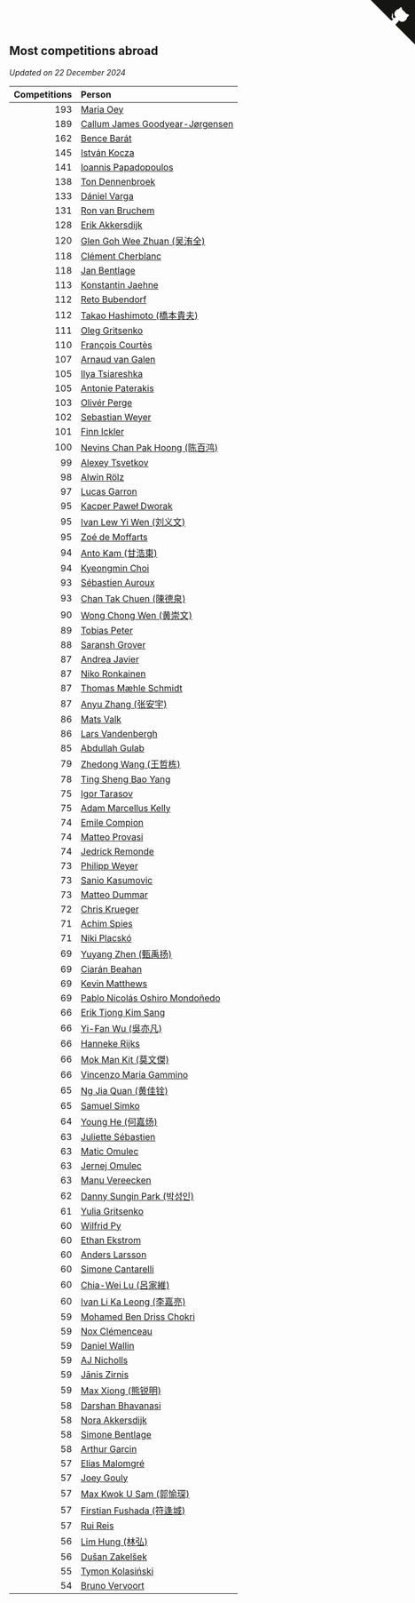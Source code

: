 ## Most competitions abroad

*Updated on 22 December 2024*

| Competitions | Person |
| ---: | :--- |
| 193 | [Maria Oey](https://www.worldcubeassociation.org/persons/2007OEYM01) |
| 189 | [Callum James Goodyear-Jørgensen](https://www.worldcubeassociation.org/persons/2012GOOD02) |
| 162 | [Bence Barát](https://www.worldcubeassociation.org/persons/2008BARA01) |
| 145 | [István Kocza](https://www.worldcubeassociation.org/persons/2005KOCZ01) |
| 141 | [Ioannis Papadopoulos](https://www.worldcubeassociation.org/persons/2013PAPA01) |
| 138 | [Ton Dennenbroek](https://www.worldcubeassociation.org/persons/2003DENN01) |
| 133 | [Dániel Varga](https://www.worldcubeassociation.org/persons/2008VARG01) |
| 131 | [Ron van Bruchem](https://www.worldcubeassociation.org/persons/2003BRUC01) |
| 128 | [Erik Akkersdijk](https://www.worldcubeassociation.org/persons/2005AKKE01) |
| 120 | [Glen Goh Wee Zhuan (吴洧全)](https://www.worldcubeassociation.org/persons/2015ZHUA01) |
| 118 | [Clément Cherblanc](https://www.worldcubeassociation.org/persons/2014CHER05) |
| 118 | [Jan Bentlage](https://www.worldcubeassociation.org/persons/2010BENT01) |
| 113 | [Konstantin Jaehne](https://www.worldcubeassociation.org/persons/2015JAEH01) |
| 112 | [Reto Bubendorf](https://www.worldcubeassociation.org/persons/2012BUBE01) |
| 112 | [Takao Hashimoto (橋本貴夫)](https://www.worldcubeassociation.org/persons/2007HASH01) |
| 111 | [Oleg Gritsenko](https://www.worldcubeassociation.org/persons/2011GRIT01) |
| 110 | [François Courtès](https://www.worldcubeassociation.org/persons/2008COUR01) |
| 107 | [Arnaud van Galen](https://www.worldcubeassociation.org/persons/2006GALE01) |
| 105 | [Ilya Tsiareshka](https://www.worldcubeassociation.org/persons/2012TERE01) |
| 105 | [Antonie Paterakis](https://www.worldcubeassociation.org/persons/2012PATE01) |
| 103 | [Olivér Perge](https://www.worldcubeassociation.org/persons/2007PERG01) |
| 102 | [Sebastian Weyer](https://www.worldcubeassociation.org/persons/2010WEYE02) |
| 101 | [Finn Ickler](https://www.worldcubeassociation.org/persons/2012ICKL01) |
| 100 | [Nevins Chan Pak Hoong (陈百鸿)](https://www.worldcubeassociation.org/persons/2010CHAN20) |
| 99 | [Alexey Tsvetkov](https://www.worldcubeassociation.org/persons/2017TSVE02) |
| 98 | [Alwin Rölz](https://www.worldcubeassociation.org/persons/2016ROLZ01) |
| 97 | [Lucas Garron](https://www.worldcubeassociation.org/persons/2006GARR01) |
| 95 | [Kacper Paweł Dworak](https://www.worldcubeassociation.org/persons/2020DWOR01) |
| 95 | [Ivan Lew Yi Wen (刘义文)](https://www.worldcubeassociation.org/persons/2012WENI01) |
| 95 | [Zoé de Moffarts](https://www.worldcubeassociation.org/persons/2010MOFF02) |
| 94 | [Anto Kam (甘浩東)](https://www.worldcubeassociation.org/persons/2017TUNG13) |
| 94 | [Kyeongmin Choi](https://www.worldcubeassociation.org/persons/2017CHOI07) |
| 93 | [Sébastien Auroux](https://www.worldcubeassociation.org/persons/2008AURO01) |
| 93 | [Chan Tak Chuen (陳德泉)](https://www.worldcubeassociation.org/persons/2007CHUE01) |
| 90 | [Wong Chong Wen (黄崇文)](https://www.worldcubeassociation.org/persons/2014WENW01) |
| 89 | [Tobias Peter](https://www.worldcubeassociation.org/persons/2014PETE03) |
| 88 | [Saransh Grover](https://www.worldcubeassociation.org/persons/2014GROV01) |
| 87 | [Andrea Javier](https://www.worldcubeassociation.org/persons/2010JAVI01) |
| 87 | [Niko Ronkainen](https://www.worldcubeassociation.org/persons/2010RONK01) |
| 87 | [Thomas Mæhle Schmidt](https://www.worldcubeassociation.org/persons/2013SCHM02) |
| 87 | [Anyu Zhang (张安宇)](https://www.worldcubeassociation.org/persons/2012ZHAN08) |
| 86 | [Mats Valk](https://www.worldcubeassociation.org/persons/2007VALK01) |
| 86 | [Lars Vandenbergh](https://www.worldcubeassociation.org/persons/2003VAND01) |
| 85 | [Abdullah Gulab](https://www.worldcubeassociation.org/persons/2014GULA02) |
| 79 | [Zhedong Wang (王哲栋)](https://www.worldcubeassociation.org/persons/2015WANG83) |
| 78 | [Ting Sheng Bao Yang](https://www.worldcubeassociation.org/persons/2008BAOY01) |
| 75 | [Igor Tarasov](https://www.worldcubeassociation.org/persons/2016TARA04) |
| 75 | [Adam Marcellus Kelly](https://www.worldcubeassociation.org/persons/2016KELL10) |
| 74 | [Emile Compion](https://www.worldcubeassociation.org/persons/2007COMP01) |
| 74 | [Matteo Provasi](https://www.worldcubeassociation.org/persons/2009PROV01) |
| 74 | [Jedrick Remonde](https://www.worldcubeassociation.org/persons/2008REMO01) |
| 73 | [Philipp Weyer](https://www.worldcubeassociation.org/persons/2010WEYE01) |
| 73 | [Sanio Kasumovic](https://www.worldcubeassociation.org/persons/2009KASU01) |
| 73 | [Matteo Dummar](https://www.worldcubeassociation.org/persons/2017DUMM01) |
| 72 | [Chris Krueger](https://www.worldcubeassociation.org/persons/2006KRUE01) |
| 71 | [Achim Spies](https://www.worldcubeassociation.org/persons/2021SPIE01) |
| 71 | [Niki Placskó](https://www.worldcubeassociation.org/persons/2008PLAC01) |
| 69 | [Yuyang Zhen (甄禹扬)](https://www.worldcubeassociation.org/persons/2013ZHEN11) |
| 69 | [Ciarán Beahan](https://www.worldcubeassociation.org/persons/2012BEAH01) |
| 69 | [Kevin Matthews](https://www.worldcubeassociation.org/persons/2010MATT02) |
| 69 | [Pablo Nicolás Oshiro Mondoñedo](https://www.worldcubeassociation.org/persons/2010MOND01) |
| 66 | [Erik Tjong Kim Sang](https://www.worldcubeassociation.org/persons/2018SANG01) |
| 66 | [Yi-Fan Wu (吳亦凡)](https://www.worldcubeassociation.org/persons/2010WUIF01) |
| 66 | [Hanneke Rijks](https://www.worldcubeassociation.org/persons/2008RIJK01) |
| 66 | [Mok Man Kit (莫文傑)](https://www.worldcubeassociation.org/persons/2009KITM01) |
| 66 | [Vincenzo Maria Gammino](https://www.worldcubeassociation.org/persons/2016GAMM01) |
| 65 | [Ng Jia Quan (黄佳铨)](https://www.worldcubeassociation.org/persons/2015QUAN03) |
| 65 | [Samuel Simko](https://www.worldcubeassociation.org/persons/2016SIMK01) |
| 64 | [Young He (何嘉炀)](https://www.worldcubeassociation.org/persons/2014HEYO01) |
| 63 | [Juliette Sébastien](https://www.worldcubeassociation.org/persons/2014SEBA01) |
| 63 | [Matic Omulec](https://www.worldcubeassociation.org/persons/2010OMUL02) |
| 63 | [Jernej Omulec](https://www.worldcubeassociation.org/persons/2010OMUL01) |
| 63 | [Manu Vereecken](https://www.worldcubeassociation.org/persons/2010VERE01) |
| 62 | [Danny Sungin Park (박성인)](https://www.worldcubeassociation.org/persons/2015PARK13) |
| 61 | [Yulia Gritsenko](https://www.worldcubeassociation.org/persons/2012SIDO01) |
| 60 | [Wilfrid Py](https://www.worldcubeassociation.org/persons/2016PYWI01) |
| 60 | [Ethan Ekstrom](https://www.worldcubeassociation.org/persons/2018EKST01) |
| 60 | [Anders Larsson](https://www.worldcubeassociation.org/persons/2003LARS01) |
| 60 | [Simone Cantarelli](https://www.worldcubeassociation.org/persons/2012CANT02) |
| 60 | [Chia-Wei Lu (呂家維)](https://www.worldcubeassociation.org/persons/2007LUCH01) |
| 60 | [Ivan Li Ka Leong (李嘉亮)](https://www.worldcubeassociation.org/persons/2015LEON02) |
| 59 | [Mohamed Ben Driss Chokri](https://www.worldcubeassociation.org/persons/2015CHOK01) |
| 59 | [Nox Clémenceau](https://www.worldcubeassociation.org/persons/2015CLEM03) |
| 59 | [Daniel Wallin](https://www.worldcubeassociation.org/persons/2013WALL03) |
| 59 | [AJ Nicholls](https://www.worldcubeassociation.org/persons/2015NICH04) |
| 59 | [Jānis Zirnis](https://www.worldcubeassociation.org/persons/2013ZIRN01) |
| 59 | [Max Xiong (熊锐明)](https://www.worldcubeassociation.org/persons/2015XION03) |
| 58 | [Darshan Bhavanasi](https://www.worldcubeassociation.org/persons/2022BHAV01) |
| 58 | [Nora Akkersdijk](https://www.worldcubeassociation.org/persons/2009CHRI03) |
| 58 | [Simone Bentlage](https://www.worldcubeassociation.org/persons/2014OHLE01) |
| 58 | [Arthur Garcin](https://www.worldcubeassociation.org/persons/2014GARC27) |
| 57 | [Elias Malomgré](https://www.worldcubeassociation.org/persons/2017MALO02) |
| 57 | [Joey Gouly](https://www.worldcubeassociation.org/persons/2007GOUL01) |
| 57 | [Max Kwok U Sam (郭愉琛)](https://www.worldcubeassociation.org/persons/2018SAMK01) |
| 57 | [Firstian Fushada (符逢城)](https://www.worldcubeassociation.org/persons/2015FUSH01) |
| 57 | [Rui Reis](https://www.worldcubeassociation.org/persons/2015REIS02) |
| 56 | [Lim Hung (林弘)](https://www.worldcubeassociation.org/persons/2016HUNG08) |
| 56 | [Dušan Zakelšek](https://www.worldcubeassociation.org/persons/2012ZAKE02) |
| 55 | [Tymon Kolasiński](https://www.worldcubeassociation.org/persons/2016KOLA02) |
| 54 | [Bruno Vervoort](https://www.worldcubeassociation.org/persons/2011VERV01) |


<a href="https://github.com/jonatanklosko/wca_statistics" class="github-corner" aria-label="View source on Github"><svg width="80" height="80" viewBox="0 0 250 250" style="fill:#151513; color:#fff; position: absolute; top: 0; border: 0; right: 0;" aria-hidden="true"><path d="M0,0 L115,115 L130,115 L142,142 L250,250 L250,0 Z"></path><path d="M128.3,109.0 C113.8,99.7 119.0,89.6 119.0,89.6 C122.0,82.7 120.5,78.6 120.5,78.6 C119.2,72.0 123.4,76.3 123.4,76.3 C127.3,80.9 125.5,87.3 125.5,87.3 C122.9,97.6 130.6,101.9 134.4,103.2" fill="currentColor" style="transform-origin: 130px 106px;" class="octo-arm"></path><path d="M115.0,115.0 C114.9,115.1 118.7,116.5 119.8,115.4 L133.7,101.6 C136.9,99.2 139.9,98.4 142.2,98.6 C133.8,88.0 127.5,74.4 143.8,58.0 C148.5,53.4 154.0,51.2 159.7,51.0 C160.3,49.4 163.2,43.6 171.4,40.1 C171.4,40.1 176.1,42.5 178.8,56.2 C183.1,58.6 187.2,61.8 190.9,65.4 C194.5,69.0 197.7,73.2 200.1,77.6 C213.8,80.2 216.3,84.9 216.3,84.9 C212.7,93.1 206.9,96.0 205.4,96.6 C205.1,102.4 203.0,107.8 198.3,112.5 C181.9,128.9 168.3,122.5 157.7,114.1 C157.9,116.9 156.7,120.9 152.7,124.9 L141.0,136.5 C139.8,137.7 141.6,141.9 141.8,141.8 Z" fill="currentColor" class="octo-body"></path></svg></a><style>.github-corner:hover .octo-arm{animation:octocat-wave 560ms ease-in-out}@keyframes octocat-wave{0%,100%{transform:rotate(0)}20%,60%{transform:rotate(-25deg)}40%,80%{transform:rotate(10deg)}}@media (max-width:500px){.github-corner:hover .octo-arm{animation:none}.github-corner .octo-arm{animation:octocat-wave 560ms ease-in-out}}</style>
